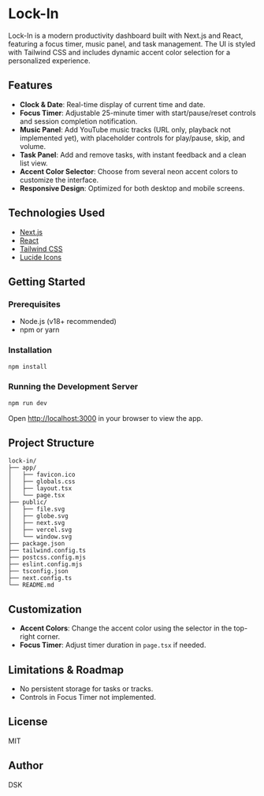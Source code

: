 # Lock-In

Lock-In is a modern productivity dashboard built with Next.js and React, featuring a focus timer, music panel, and task management. The UI is styled with Tailwind CSS and includes dynamic accent color selection for a personalized experience.

## Features

- **Clock & Date**: Real-time display of current time and date.
- **Focus Timer**: Adjustable 25-minute timer with start/pause/reset controls and session completion notification.
- **Music Panel**: Add YouTube music tracks (URL only, playback not implemented yet), with placeholder controls for play/pause, skip, and volume.
- **Task Panel**: Add and remove tasks, with instant feedback and a clean list view.
- **Accent Color Selector**: Choose from several neon accent colors to customize the interface.
- **Responsive Design**: Optimized for both desktop and mobile screens.

## Technologies Used

- [Next.js](https://nextjs.org/)
- [React](https://react.dev/)
- [Tailwind CSS](https://tailwindcss.com/)
- [Lucide Icons](https://lucide.dev/)

## Getting Started

### Prerequisites
- Node.js (v18+ recommended)
- npm or yarn

### Installation

```bash
npm install
```

### Running the Development Server

```bash
npm run dev
```

Open [http://localhost:3000](http://localhost:3000) in your browser to view the app.

## Project Structure

```
lock-in/
├── app/
│   ├── favicon.ico
│   ├── globals.css
│   ├── layout.tsx
│   └── page.tsx
├── public/
│   ├── file.svg
│   ├── globe.svg
│   ├── next.svg
│   ├── vercel.svg
│   └── window.svg
├── package.json
├── tailwind.config.ts
├── postcss.config.mjs
├── eslint.config.mjs
├── tsconfig.json
├── next.config.ts
└── README.md
```

## Customization
- **Accent Colors**: Change the accent color using the selector in the top-right corner.
- **Focus Timer**: Adjust timer duration in `page.tsx` if needed.

## Limitations & Roadmap
- No persistent storage for tasks or tracks.
- Controls in Focus Timer not implemented.

## License
MIT

## Author
DSK
